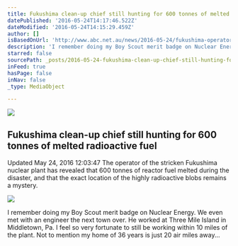 ```yaml
---
title: Fukushima clean-up chief still hunting for 600 tonnes of melted radioactive fuel
datePublished: '2016-05-24T14:17:46.522Z'
dateModified: '2016-05-24T14:15:29.459Z'
author: []
isBasedOnUrl: 'http://www.abc.net.au/news/2016-05-24/fukushima-operator-reveals-600-tonnes-melted-during-the-disaster/7396362'
description: 'I remember doing my Boy Scout merit badge on Nuclear Energy. We even met with an engineer the next town over. He worked at Three Mile Island in Middletown, Pa. I feel so very fortunate to still be working within 10 miles of the plant. Not to mention my home of 36 years is just 20 air miles away...'
starred: false
sourcePath: _posts/2016-05-24-fukushima-clean-up-chief-still-hunting-for-600-tonnes-of-mel.md
inFeed: true
hasPage: false
inNav: false
_type: MediaObject

---
```

<article style=""><img src="http://www.abc.net.au/news/image/7431808-1x1-700x700.jpg" /><h1>Fukushima clean-up chief still hunting for 600 tonnes of melted radioactive fuel</h1><p>Updated May 24, 2016 12:03:47 The operator of the stricken Fukushima nuclear plant has revealed that 600 tonnes of reactor fuel melted during the disaster, and that the exact location of the highly radioactive blobs remains a mystery.</p></article>

![](https://the-grid-user-content.s3-us-west-2.amazonaws.com/d68f966d-d9b5-43a6-b2ab-e6f66db42ded.jpg)

I remember doing my Boy Scout merit badge on Nuclear Energy. We even met with an engineer the next town over. He worked at Three Mile Island in Middletown, Pa. I feel so very fortunate to still be working within 10 miles of the plant. Not to mention my home of 36 years is just 20 air miles away...